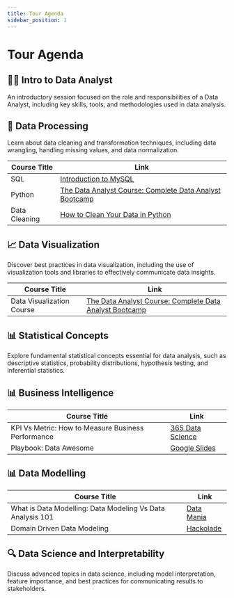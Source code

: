 ```yaml
---
title: Tour Agenda
sidebar_position: 1
---
```


# Tour Agenda

## 👩‍💻 Intro to Data Analyst
An introductory session focused on the role and responsibilities of a Data Analyst, including key skills, tools, and methodologies used in data analysis.


## 🔄 Data Processing
Learn about data cleaning and transformation techniques, including data wrangling, handling missing values, and data normalization.

| Course Title | Link |
|--------------|------|
| SQL          | [Introduction to MySQL](https://thoughtworks.udemy.com/course/sql-introduction-to-mysql/learn/lecture/29407174?learning_path_id=7614108#overview) |
| Python       | [The Data Analyst Course: Complete Data Analyst Bootcamp](https://thoughtworks.udemy.com/course/the-data-analyst-course-complete-data-analyst-bootcamp/learn/lecture/22864769?course_portion_id=635214&learning_path_id=7614108#overview) |
| Data Cleaning | [How to Clean Your Data in Python](https://towardsdatascience.com/how-to-clean-your-data-in-python-8f178638b98d) |



## 📈 Data Visualization
Discover best practices in data visualization, including the use of visualization tools and libraries to effectively communicate data insights.

| Course Title | Link |
|--------------|------|
| Data Visualization Course | [The Data Analyst Course: Complete Data Analyst Bootcamp](https://thoughtworks.udemy.com/course/the-data-analyst-course-complete-data-analyst-bootcamp/learn/lecture/22842665?course_portion_id=635218&learning_path_id=7614108#overview) |



## 📊 Statistical Concepts
Explore fundamental statistical concepts essential for data analysis, such as descriptive statistics, probability distributions, hypothesis testing, and inferential statistics.


## 📊 Business Intelligence

| Course Title | Link |
|--------------|------|
| KPI Vs Metric: How to Measure Business Performance | [365 Data Science](https://365datascience.com/career-advice/career-guides/kpi-vs-metric-measuring-business-performance-effectively/) |
| Playbook: Data Awesome | [Google Slides](https://docs.google.com/presentation/d/1YY5PFhWEL1O7mSZ47nWD7XXmEjnpQ-Y6Z8IKYhNCnNU/edit#slide=id.ge0d2666f43_2_202) |



## 📊 Data Modelling

| Course Title | Link |
|--------------|------|
| What is Data Modelling: Data Modeling Vs Data Analysis 101 | [Data Mania](https://www.data-mania.com/blog/what-is-data-modeling-data-modeling-vs-data-analysis-101/) |
| Domain Driven Data Modeling | [Hackolade](https://hackolade.com/domain-driven-data-modeling.html) |


## 🔍 Data Science and Interpretability
Discuss advanced topics in data science, including model interpretation, feature importance, and best practices for communicating results to stakeholders.
